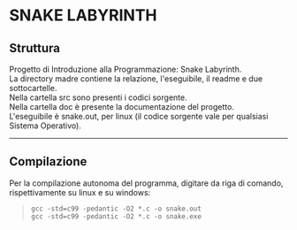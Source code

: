 # SNAKE LABYRINTH
## Struttura

Progetto di Introduzione alla Programmazione: Snake Labyrinth.  
La directory madre contiene la relazione, l'eseguibile, il readme e due sottocartelle.  
Nella cartella src sono presenti i codici sorgente.  
Nella cartella doc è presente la documentazione del progetto.  
L'eseguibile è snake.out, per linux (il codice sorgente vale per qualsiasi Sistema Operativo).  

***

## Compilazione 

Per la compilazione autonoma del programma, digitare da riga di comando, rispettivamente su linux e su windows:  
>   ``gcc -std=c99 -pedantic -O2 *.c -o snake.out``   
>   ``gcc -std=c99 -pedantic -O2 *.c -o snake.exe``

 
